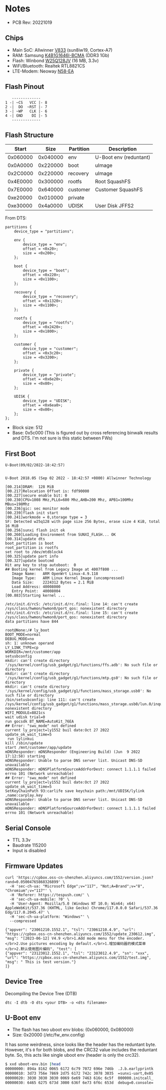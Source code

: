 # Notes

- PCB Rev: 20221019

## Chips

- Main SoC: Allwinner [V833](https://linux-sunxi.org/images/2/25/V833_V831_Datasheet_V1.1%28For_SoChip%29.pdf) (sun8iw19, Cortex-A7)
- RAM: Samsung [K4B1G1646I-BCMA](https://semiconductor.samsung.com/dram/ddr/ddr3/k4b1g1646i-bcma/) (DDR3 1Gb)
- Flash: Winbond [W25Q128JV](https://www.mouser.com/datasheet/2/949/w25q128jv_revf_03272018_plus-1489608.pdf) (16 MB, 3.3v)
- WiFi/Bluetooth: Realtek RTL8821CS
- LTE-Modem: Neoway [N58-EA](http://www.wless.ru/files/GSM/Neoway/N58/Neoway_N58_Product_Specifications_V2_4.pdf)

## Flash Pinout

```
   -------------
1 -| ~CS   VCC |- 8
2 -|  DO  ~RST |- 7
3 -| ~WP   CLK |- 6
4 -| GND    DI |- 5
   -------------
```

## Flash Structure

| Start    | Size     | Partition   | Description             |
| -------- | -------- | ----------- | ----------------------- |
| 0x060000 | 0x040000 | env         | U-Boot env (reduntant)  |
| 0x0A0000 | 0x220000 | boot        | uImage                  |
| 0x2C0000 | 0x220000 | recovery    | uImage                  |
| 0x4E0000 | 0x300000 | rootfs      | Root SquashFS           |
| 0x7E0000 | 0x640000 | customer    | Customer SquashFS       |
| 0xe20000 | 0x010000 | private     |                         |
| 0xe30000 | 0x4a0000 | UDISK       | User Disk JFFS2         |

From DTS:

```
partitions {
    device_type = "partitions";

    env {
        device_type = "env";
        offset = <0x20>;
        size = <0x200>;
    };

    boot {
        device_type = "boot";
        offset = <0x220>;
        size = <0x1100>;
    };

    recovery {
        device_type = "recovery";
        offset = <0x1320>;
        size = <0x1100>;
    };

    rootfs {
        device_type = "rootfs";
        offset = <0x2420>;
        size = <0x1800>;
    };

    customer {
        device_type = "customer";
        offset = <0x3c20>;
        size = <0x3200>;
    };

    private {
        device_type = "private";
        offset = <0x6e20>;
        size = <0x80>;
    };

    UDISK {
        device_type = "UDISK";
        offset = <0x6ea0>;
        size = <0x00>;
    };
};
```

- Block size: 512
- Base: 0x5c000 (This is figured out by cross referencing binwalk results and DTS. I'm not sure is this static between FWs)

## First Boot

```
U-Boot(09/02/2022-18:42:57)


U-Boot 2018.05 (Sep 02 2022 - 18:42:57 +0800) Allwinner Technology

[00.214]DRAM:  128 MiB
[00.217]Relocation Offset is: fdf90000
[00.227]secure enable bit: 0
[00.230]CPU=1008 MHz,PLL6=600 Mhz,AHB=200 Mhz, APB1=100Mhz  MBus=198Mhz
[00.236]gic: sec monitor mode
[00.239]flash init start
[00.241]workmode = 0,storage type = 3
SF: Detected w25q128 with page size 256 Bytes, erase size 4 KiB, total 16 MiB
[00.256]sunxi flash init ok
[00.260]Loading Environment from SUNXI_FLASH... OK
[00.314]update dts
boot_partition is boot
root_partition is rootfs
set root to /dev/mtdblock4
[00.325]update part info
[00.327]update bootcmd
Hit any key to stop autoboot:  0 
## Booting kernel from Legacy Image at 4007f800 ...
   Image Name:   ARM OpenWrt Linux-4.9.118
   Image Type:   ARM Linux Kernel Image (uncompressed)
   Data Size:    2224312 Bytes = 2.1 MiB
   Load Address: 40008000
   Entry Point:  40008004
[00.883]Starting kernel ...

/etc/init.d/rcS: /etc/init.d/rc.final: line 14: can't create /sys/class/hwmon/hwmon0/port_qos: nonexistent directory
/etc/init.d/rcS: /etc/init.d/rc.final: line 15: can't create /sys/class/hwmon/hwmon0/port_qos: nonexistent directory
data partitions have 844

root@None:/# ly_boot
BOOT_MODE=normal
DEBUG_MODE=no
sh: 1: unknown operand
LY_LINK_TYPE=cp
WORKDIR=/mnt/customer/app
setusbconfig
mkdir: can't create directory '/sys/kernel/config/usb_gadget/g1/functions/ffs.adb': No such file or directory
mkdir: can't create directory '/sys/kernel/config/usb_gadget/g1/functions/mtp.gs0': No such file or directory
mkdir: can't create directory '/sys/kernel/config/usb_gadget/g1/functions/mass_storage.usb0': No such file or directory
/bin/setusbconfig: line 111: can't create /sys/kernel/config/usb_gadget/g1/functions/mass_storage.usb0/lun.0/inquiry_string: nonexistent directory
WIFI_MODULE=8821cs
wait udisk trial=0
run gocsdk BT_NAME=AutoKit_76EA
## Error: "swu_mode" not defined
current ly_project=ly1552 buil date:Oct 27 2022
update_ok_wait_time=5
 run lylinkui
kill /sbin/update
start /mnt/customer/app/update
mDNSResponder: mDNSResponder (Engineering Build) (Jun  9 2022 17:12:58) starting
mDNSResponder: Unable to parse DNS server list. Unicast DNS-SD unavailable
mDNSResponder: mDNSPlatformSourceAddrForDest: connect 1.1.1.1 failed errno 101 (Network unreachable)
## Error: "swu_mode" not defined
current ly_project=ly1552 buil date:Oct 27 2022
update_ok_wait_time=5
SetKeyChainPath 93:carlife save keychain path:/mnt/UDISK/lylink ,name:carplay.key
mDNSResponder: Unable to parse DNS server list. Unicast DNS-SD unavailable
mDNSResponder: mDNSPlatformSourceAddrForDest: connect 1.1.1.1 failed errno 101 (Network unreachable)
```
## Serial Console

- TTL 3.3v
- Baudrate 115200
- Input is disabled

## Firmware Updates

```
curl 'https://cpbox.oss-cn-shenzhen.aliyuncs.com/1552/version.json?rand=0.05004765868326899' \
  -H 'sec-ch-ua: "Microsoft Edge";v="117", "Not;A=Brand";v="8", "Chromium";v="117"' \
  -H 'Referer: https://tespush.com/' \
  -H 'sec-ch-ua-mobile: ?0' \
  -H 'User-Agent: Mozilla/5.0 (Windows NT 10.0; Win64; x64) AppleWebKit/537.36 (KHTML, like Gecko) Chrome/117.0.0.0 Safari/537.36 Edg/117.0.2045.47' \
  -H 'sec-ch-ua-platform: "Windows"' \
  --compressed

{"appver": "23061210.1552.1", "tsl": "23061210.4.9", "url": "https://cpbox.oss-cn-shenzhen.aliyuncs.com/1552/update_230612.img", "msg": "[2023-06-12] V4.9 </br>1.Add mode menu for the encoder.</br>2.Use pictures encoding by default.</br>1.增加编码器的模式菜单</br>2.默认使用图片编码", "test": [
{"appver": "23123012.1552.1", "tsl": "23123012.4.9", "sn": "xxx", "url": "https://cpbox.oss-cn-shenzhen.aliyuncs.com/1552/test.img", "msg": " This is test version."}
]}
```

## Device Tree

Decompiling the Device Tree (DTB)

```
dtc -I dtb -O dts <your DTB> -o <dts filename>
```

## U-Boot env

- The flash has two uboot env blobs: (0x060000, 0x080000)
- Size: 0x20000 (/etc/fw_env.config)

It has some weirdness, since looks like the header has the reduntant byte.
However, it's `0` for both blobs, and the CRC32 value includes the reduntant byte.
So, this acts like single uboot env (header is only the crc32).

```bash
$ xxd uboot-env.bin |head
00000000: 894a 8162 0065 6172 6c79 7072 696e 746b  .J.b.earlyprintk
00000010: 3d73 756e 7869 2d75 6172 742c 3078 3035  =sunxi-uart,0x05
00000020: 3030 3030 3030 0069 6e69 7463 616c 6c5f  000000.initcall_
00000030: 6465 6275 673d 3000 636f 6e73 6f6c 653d  debug=0.console=
```

